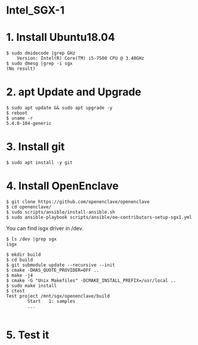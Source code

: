 # Intel_SGX-1

# 1. Install Ubuntu18.04
```
$ sudo dmidecode |grep GHz
	Version: Intel(R) Core(TM) i5-7500 CPU @ 3.40GHz
$ sudo dmesg |grep -i sgx
(No result)
```

# 2. apt Update and Upgrade
```
$ sudo apt update && sudo apt upgrade -y
$ reboot
$ uname -r
5.4.0-104-generic
```

# 3. Install git
```
$ sudo apt install -y git
```

# 4. Install OpenEnclave
```
$ git clone https://github.com/openenclave/openenclave
$ cd openenclave/
$ sudo scripts/ansible/install-ansible.sh
$ sudo ansible-playbook scripts/ansible/oe-contributors-setup-sgx1.yml
```
You can find isgx driver in /dev.
```
$ ls /dev |grep sgx
isgx
```
```
$ mkdir build
$ cd build 
$ git submodule update --recursive --init
$ cmake -DHAS_QUOTE_PROVIDER=OFF ..
$ make -j4
$ cmake -G "Unix Makefiles" -DCMAKE_INSTALL_PREFIX=/usr/local ..
$ sudo make install
$ ctest
Test project /mnt/sgx/openenclave/build
        Start   1: samples
        ...
        
```

# 5. Test it
```


```

